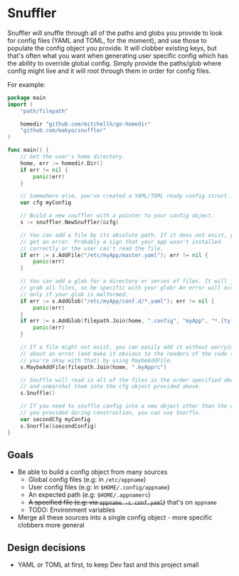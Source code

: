 # Snuffler

Snuffler will snuffle through all of the paths and globs you provide to look
for config files (YAML and TOML, for the moment), and use those to populate
the config object you provide. It will clobber existing keys, but that's
often what you want when generating user specific config which has the
ability to override global config. Simply provide the paths/glob where config
might live and it will root through them in order for config files.

For example:

```go
package main
import (
	"path/filepath"

	homedir "github.com/mitchellh/go-homedir"
	"github.com/makyo/snuffler"
)

func main() {
	// Get the user's home directory.
	home, err := homedir.Dir()
	if err != nil {
		panic(err)
	}

	// Somewhere else, you've created a YAML/TOML ready config struct...
	var cfg myConfig

	// Build a new snuffler with a pointer to your config object.
	s := snuffler.NewSnuffler(&cfg)

	// You can add a file by its absolute path. If it does not exist, you'll
	// get an error. Probably a sign that your app wasn't installed
	// correctly or the user can't read the file.
	if err := s.AddFile("/etc/myApp/master.yaml"); err != nil {
		panic(err)
	}

	// You can add a glob for a directory or series of files. It will just
	// grab all files, so be specific with your glob! An error will occur
	// only if your glob is malformed.
	if err := s.AddGlob("/etc/myApp/conf.d/*.yaml"); err != nil {
		panic(err)
	}
	if err := s.AddGlob(filepath.Join(home, ".config", "myApp", "*.[ty][oa]ml"); err != nil {
		panic(err)
	}

	// If a file might not exist, you can easily add it without worrying
	// about an error (and make it obvious to the readers of the code that
	// you're okay with that) by using MaybeAddFile.
	s.MaybeAddFile(filepath.Join(home, ".myApprc")

	// Snuffle will read in all of the files in the order specified above
	// and unmarshal them into the cfg object provided above.
	s.Snuffle()

	// If you need to snuffle config into a new object other than the one
	// you provided during construction, you can use Snorfle.
	var secondCfg myConfig
	s.Snorfle(&secondConfig)
}
```

## Goals

* Be able to build a config object from many sources
    * Global config files (e.g: in `/etc/appname`)
    * User config files (e.g: in `$HOME/.config/appname`)
    * An expected path (e.g: `$HOME/.appnamerc`)
    * ~~A specified file (e.g: via `appname -c conf.yaml`)~~ that's on `appname`
    * TODO: Environment variables
* Merge all these sources into a single config object - more specific clobbers more general

## Design decisions

* YAML or TOML at first, to keep Dev fast and this project small

